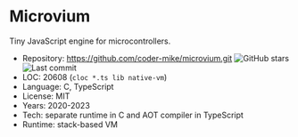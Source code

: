 # Microvium

Tiny JavaScript engine for microcontrollers.

* Repository: https://github.com/coder-mike/microvium.git <img src="https://img.shields.io/github/stars/coder-mike/microvium?label=&style=flat-square" alt="GitHub stars" title="GitHub stars"><img src="https://img.shields.io/github/last-commit/coder-mike/microvium?label=&style=flat-square" alt="Last commit" title="Last commit">
* LOC:        20608 (`cloc *.ts lib native-vm`)
* Language:   C, TypeScript
* License:    MIT
* Years:      2020-2023
* Tech:       separate runtime in C and AOT compiler in TypeScript
* Runtime:    stack-based VM
